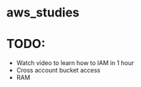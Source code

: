 # aws_studies

# TODO:


<ul>
  <li>Watch video to learn how to IAM in 1 hour</li>
  <li>Cross account bucket access</li>
  <li>RAM</li>
</ul>
